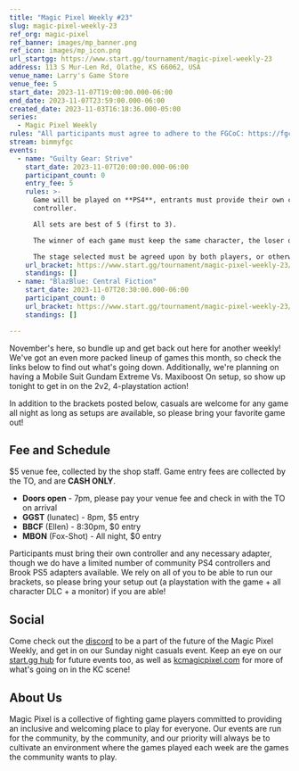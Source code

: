 ```yaml
---
title: "Magic Pixel Weekly #23"
slug: magic-pixel-weekly-23
ref_org: magic-pixel
ref_banner: images/mp_banner.png
ref_icon: images/mp_icon.png
url_startgg: https://www.start.gg/tournament/magic-pixel-weekly-23
address: 113 S Mur-Len Rd, Olathe, KS 66062, USA
venue_name: Larry's Game Store
venue_fee: 5
start_date: 2023-11-07T19:00:00.000-06:00
end_date: 2023-11-07T23:59:00.000-06:00
created_date: 2023-11-03T16:18:36.000-05:00
series:
  - Magic Pixel Weekly
rules: "All participants must agree to adhere to the FGCoC: https://fgcoc.com/"
stream: bimmyfgc
events:
  - name: "Guilty Gear: Strive"
    start_date: 2023-11-07T20:00:00.000-06:00
    participant_count: 0
    entry_fee: 5
    rules: >-
      Game will be played on **PS4**, entrants must provide their own compatible
      controller.  

      All sets are best of 5 (first to 3).  

      The winner of each game must keep the same character, the loser of that game may switch characters.  

      The stage selected must be agreed upon by both players, or otherwise selected at random.
    url_bracket: https://www.start.gg/tournament/magic-pixel-weekly-23/events/strive/brackets/1506382/2270790
    standings: []
  - name: "BlazBlue: Central Fiction"
    start_date: 2023-11-07T20:30:00.000-06:00
    participant_count: 0
    url_bracket: https://www.start.gg/tournament/magic-pixel-weekly-23/events/blazblue-central-fiction/brackets/1506395/2270803
    standings: []

---
```


November's here, so bundle up and get back out here for another weekly! We've got an even more packed lineup of games this month, so check the links below to find out what's going down. Additionally, we're planning on having a Mobile Suit Gundam Extreme Vs. Maxiboost On setup, so show up tonight to get in on the 2v2, 4-playstation action!

In addition to the brackets posted below, casuals are welcome for any game all night as long as setups are available, so please bring your favorite game out!

## Fee and Schedule
$5 venue fee, collected by the shop staff. Game entry fees are collected by the TO, and are **CASH ONLY**.

- **Doors open** - 7pm, please pay your venue fee and check in with the TO on arrival
- **GGST** (lunatec) - 8pm, $5 entry 
- **BBCF** (Ellen) - 8:30pm, $0 entry
- **MBON** (Fox-Shot) - All night, $0 entry

Participants must bring their own controller and any necessary adapter, though we do have a limited number of community PS4 controllers and Brook PS5 adapters available. We rely on all of you to be able to run our brackets, so please bring your setup out (a playstation with the game + all character DLC + a monitor) if you are able!  

## Social
Come check out the [discord](https://discord.gg/jkmn6CVrrQ) to be a part of the future of the Magic Pixel Weekly, and get in on our Sunday night casuals event. Keep an eye on our [start.gg hub](https://www.start.gg/hub/magic-pixel) for future events too, as well as [kcmagicpixel.com](https://kcmagicpixel.com) for more of what's going on in the KC scene!

## About Us

Magic Pixel is a collective of fighting game players committed to providing an inclusive and welcoming place to play for everyone. Our events are run for the community, by the community, and our priority will always be to cultivate an environment where the games played each week are the games the community wants to play.
  